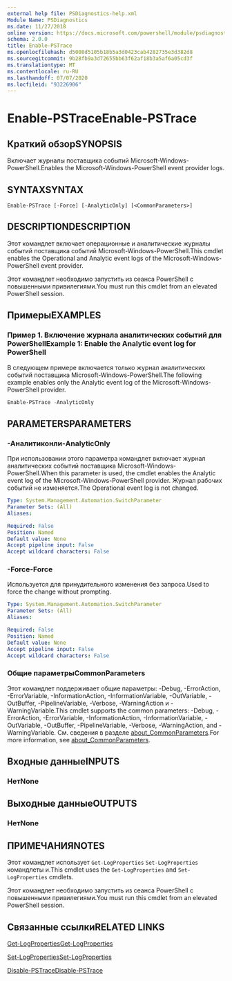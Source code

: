 ```yaml
---
external help file: PSDiagnostics-help.xml
Module Name: PSDiagnostics
ms.date: 11/27/2018
online version: https://docs.microsoft.com/powershell/module/psdiagnostics/enable-pstrace?view=powershell-6&WT.mc_id=ps-gethelp
schema: 2.0.0
title: Enable-PSTrace
ms.openlocfilehash: d5008d5105b18b5a3d0423cab4282735e3d382d8
ms.sourcegitcommit: 9b28fb9a3d72655bb63f62af18b3a5af6a05cd3f
ms.translationtype: MT
ms.contentlocale: ru-RU
ms.lasthandoff: 07/07/2020
ms.locfileid: "93226906"
---
```

# <span data-ttu-id="f7bb7-102">Enable-PSTrace</span><span class="sxs-lookup"><span data-stu-id="f7bb7-102">Enable-PSTrace</span></span>

## <span data-ttu-id="f7bb7-103">Краткий обзор</span><span class="sxs-lookup"><span data-stu-id="f7bb7-103">SYNOPSIS</span></span>
<span data-ttu-id="f7bb7-104">Включает журналы поставщика событий Microsoft-Windows-PowerShell.</span><span class="sxs-lookup"><span data-stu-id="f7bb7-104">Enables the Microsoft-Windows-PowerShell event provider logs.</span></span>

## <span data-ttu-id="f7bb7-105">SYNTAX</span><span class="sxs-lookup"><span data-stu-id="f7bb7-105">SYNTAX</span></span>

```
Enable-PSTrace [-Force] [-AnalyticOnly] [<CommonParameters>]
```

## <span data-ttu-id="f7bb7-106">DESCRIPTION</span><span class="sxs-lookup"><span data-stu-id="f7bb7-106">DESCRIPTION</span></span>

<span data-ttu-id="f7bb7-107">Этот командлет включает операционные и аналитические журналы событий поставщика событий Microsoft-Windows-PowerShell.</span><span class="sxs-lookup"><span data-stu-id="f7bb7-107">This cmdlet enables the Operational and Analytic event logs of the Microsoft-Windows-PowerShell event provider.</span></span>

<span data-ttu-id="f7bb7-108">Этот командлет необходимо запустить из сеанса PowerShell с повышенными привилегиями.</span><span class="sxs-lookup"><span data-stu-id="f7bb7-108">You must run this cmdlet from an elevated PowerShell session.</span></span>

## <span data-ttu-id="f7bb7-109">Примеры</span><span class="sxs-lookup"><span data-stu-id="f7bb7-109">EXAMPLES</span></span>

### <span data-ttu-id="f7bb7-110">Пример 1. Включение журнала аналитических событий для PowerShell</span><span class="sxs-lookup"><span data-stu-id="f7bb7-110">Example 1: Enable the Analytic event log for PowerShell</span></span>

<span data-ttu-id="f7bb7-111">В следующем примере включается только журнал аналитических событий поставщика Microsoft-Windows-PowerShell.</span><span class="sxs-lookup"><span data-stu-id="f7bb7-111">The following example enables only the Analytic event log of the Microsoft-Windows-PowerShell provider.</span></span>

```powershell
Enable-PSTrace -AnalyticOnly
```

## <span data-ttu-id="f7bb7-112">PARAMETERS</span><span class="sxs-lookup"><span data-stu-id="f7bb7-112">PARAMETERS</span></span>

### <span data-ttu-id="f7bb7-113">-Аналитиконли</span><span class="sxs-lookup"><span data-stu-id="f7bb7-113">-AnalyticOnly</span></span>

<span data-ttu-id="f7bb7-114">При использовании этого параметра командлет включает журнал аналитических событий поставщика Microsoft-Windows-PowerShell.</span><span class="sxs-lookup"><span data-stu-id="f7bb7-114">When this parameter is used, the cmdlet enables the Analytic event log of the Microsoft-Windows-PowerShell provider.</span></span> <span data-ttu-id="f7bb7-115">Журнал рабочих событий не изменяется.</span><span class="sxs-lookup"><span data-stu-id="f7bb7-115">The Operational event log is not changed.</span></span>

```yaml
Type: System.Management.Automation.SwitchParameter
Parameter Sets: (All)
Aliases:

Required: False
Position: Named
Default value: None
Accept pipeline input: False
Accept wildcard characters: False
```

### <span data-ttu-id="f7bb7-116">-Force</span><span class="sxs-lookup"><span data-stu-id="f7bb7-116">-Force</span></span>

<span data-ttu-id="f7bb7-117">Используется для принудительного изменения без запроса.</span><span class="sxs-lookup"><span data-stu-id="f7bb7-117">Used to force the change without prompting.</span></span>

```yaml
Type: System.Management.Automation.SwitchParameter
Parameter Sets: (All)
Aliases:

Required: False
Position: Named
Default value: None
Accept pipeline input: False
Accept wildcard characters: False
```

### <span data-ttu-id="f7bb7-118">Общие параметры</span><span class="sxs-lookup"><span data-stu-id="f7bb7-118">CommonParameters</span></span>
<span data-ttu-id="f7bb7-119">Этот командлет поддерживает общие параметры: -Debug, -ErrorAction, -ErrorVariable, -InformationAction, -InformationVariable, -OutVariable, -OutBuffer, -PipelineVariable, -Verbose, -WarningAction и -WarningVariable.</span><span class="sxs-lookup"><span data-stu-id="f7bb7-119">This cmdlet supports the common parameters: -Debug, -ErrorAction, -ErrorVariable, -InformationAction, -InformationVariable, -OutVariable, -OutBuffer, -PipelineVariable, -Verbose, -WarningAction, and -WarningVariable.</span></span> <span data-ttu-id="f7bb7-120">См. сведения в разделе [about_CommonParameters](https://go.microsoft.com/fwlink/?LinkID=113216).</span><span class="sxs-lookup"><span data-stu-id="f7bb7-120">For more information, see [about_CommonParameters](https://go.microsoft.com/fwlink/?LinkID=113216).</span></span>

## <span data-ttu-id="f7bb7-121">Входные данные</span><span class="sxs-lookup"><span data-stu-id="f7bb7-121">INPUTS</span></span>

### <span data-ttu-id="f7bb7-122">Нет</span><span class="sxs-lookup"><span data-stu-id="f7bb7-122">None</span></span>

## <span data-ttu-id="f7bb7-123">Выходные данные</span><span class="sxs-lookup"><span data-stu-id="f7bb7-123">OUTPUTS</span></span>

### <span data-ttu-id="f7bb7-124">Нет</span><span class="sxs-lookup"><span data-stu-id="f7bb7-124">None</span></span>

## <span data-ttu-id="f7bb7-125">ПРИМЕЧАНИЯ</span><span class="sxs-lookup"><span data-stu-id="f7bb7-125">NOTES</span></span>

<span data-ttu-id="f7bb7-126">Этот командлет использует `Get-LogProperties` `Set-LogProperties` командлеты и.</span><span class="sxs-lookup"><span data-stu-id="f7bb7-126">This cmdlet uses the `Get-LogProperties` and `Set-LogProperties` cmdlets.</span></span>

<span data-ttu-id="f7bb7-127">Этот командлет необходимо запустить из сеанса PowerShell с повышенными привилегиями.</span><span class="sxs-lookup"><span data-stu-id="f7bb7-127">You must run this cmdlet from an elevated PowerShell session.</span></span>

## <span data-ttu-id="f7bb7-128">Связанные ссылки</span><span class="sxs-lookup"><span data-stu-id="f7bb7-128">RELATED LINKS</span></span>

[<span data-ttu-id="f7bb7-129">Get-LogProperties</span><span class="sxs-lookup"><span data-stu-id="f7bb7-129">Get-LogProperties</span></span>](Get-LogProperties.md)

[<span data-ttu-id="f7bb7-130">Set-LogProperties</span><span class="sxs-lookup"><span data-stu-id="f7bb7-130">Set-LogProperties</span></span>](Set-LogProperties.md)

[<span data-ttu-id="f7bb7-131">Disable-PSTrace</span><span class="sxs-lookup"><span data-stu-id="f7bb7-131">Disable-PSTrace</span></span>](Disable-PSTrace.md)
